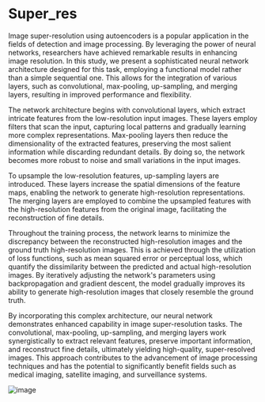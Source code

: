 # Super_res


Image super-resolution using autoencoders is a popular application in the fields of detection and image processing. By leveraging the power of neural networks, researchers have achieved remarkable results in enhancing image resolution. In this study, we present a sophisticated neural network architecture designed for this task, employing a functional model rather than a simple sequential one. This allows for the integration of various layers, such as convolutional, max-pooling, up-sampling, and merging layers, resulting in improved performance and flexibility.

The network architecture begins with convolutional layers, which extract intricate features from the low-resolution input images. These layers employ filters that scan the input, capturing local patterns and gradually learning more complex representations. Max-pooling layers then reduce the dimensionality of the extracted features, preserving the most salient information while discarding redundant details. By doing so, the network becomes more robust to noise and small variations in the input images.

To upsample the low-resolution features, up-sampling layers are introduced. These layers increase the spatial dimensions of the feature maps, enabling the network to generate high-resolution representations. The merging layers are employed to combine the upsampled features with the high-resolution features from the original image, facilitating the reconstruction of fine details.

Throughout the training process, the network learns to minimize the discrepancy between the reconstructed high-resolution images and the ground truth high-resolution images. This is achieved through the utilization of loss functions, such as mean squared error or perceptual loss, which quantify the dissimilarity between the predicted and actual high-resolution images. By iteratively adjusting the network's parameters using backpropagation and gradient descent, the model gradually improves its ability to generate high-resolution images that closely resemble the ground truth.

By incorporating this complex architecture, our neural network demonstrates enhanced capability in image super-resolution tasks. The convolutional, max-pooling, up-sampling, and merging layers work synergistically to extract relevant features, preserve important information, and reconstruct fine details, ultimately yielding high-quality, super-resolved images. This approach contributes to the advancement of image processing techniques and has the potential to significantly benefit fields such as medical imaging, satellite imaging, and surveillance systems.


![image](https://github.com/RitulMohan/Super_res/assets/79750424/ff2fa50b-e8a7-443c-bdb8-2654ddc001cd)
